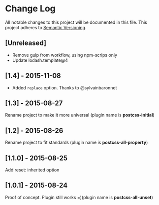 # Change Log

All notable changes to this project will be documented in this file.
This project adheres to [Semantic Versioning](http://semver.org/).

## [Unreleased]
 - Remove gulp from workflow, using npm-scrips only
 - Update lodash.template@4

## [1.4] - 2015-11-08
 - Added `replace` option. Thanks to @sylvainbaronnet

## [1.3] - 2015-08-27
Rename project to make it more universal (plugin name is **postcss-initial**)

## [1.2] - 2015-08-26
Rename project to fit standards (plugin name is **postcss-all-property**)

## [1.1.0] - 2015-08-25
Add reset: inherited option

## [1.0.1] - 2015-08-24
Proof of concept. Plugin still works =)(plugin name is **postcss-all-unset**)

